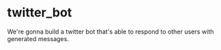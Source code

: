 # twitter_bot
We're gonna build a twitter bot that's able to respond to other users with generated messages.
